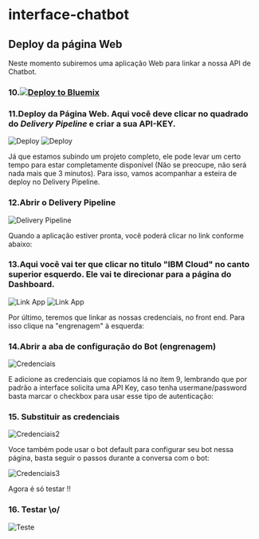 # interface-chatbot

## Deploy da página Web

Neste momento subiremos uma aplicação Web para linkar a nossa API de Chatbot.

### 10.[![Deploy to Bluemix](https://bluemix.net/deploy/button.png)](https://console.bluemix.net/devops/setup/deploy?repository=https://github.com/ibm-developer-br/interface-chatbot)

### 11.Deploy da Página Web. Aqui você deve clicar no quadrado do *Delivery Pipeline* e criar a sua API-KEY.
![Deploy](https://github.com/ibm-developer-br/interface-chatbot/raw/master/print/tutorial-chatbot-15.02.jpeg)
![Deploy](https://github.com/ibm-developer-br/interface-chatbot/raw/master/print/tutorial-chatbot-15.03.jpeg)

Já que estamos subindo um projeto completo, ele pode levar um certo tempo para estar completamente disponível (Não se preocupe, não será nada mais que 3 minutos). Para isso, vamos acompanhar a esteira de deploy no Delivery Pipeline.

### 12.Abrir o Delivery Pipeline
![Delivery Pipeline](https://github.com/ibm-developer-br/interface-chatbot/raw/master/print/tutorial-chatbot-16.png)

Quando a aplicação estiver pronta, você poderá clicar no link conforme abaixo:

### 13.Aqui você vai ter que clicar no titulo "IBM Cloud" no canto superior esquerdo. Ele vai te direcionar para a página do Dashboard.
![Link App](https://github.com/ibm-developer-br/interface-chatbot/raw/master/print/tutorial-chatbot-17.02.jpeg)
![Link App](https://github.com/ibm-developer-br/interface-chatbot/raw/master/print/tutorial-chatbot-17.03.jpeg)

Por último, teremos que linkar as nossas credenciais, no front end. Para isso clique na "engrenagem" à esquerda:

### 14.Abrir a aba de configuração do Bot (engrenagem)
![Credenciais](https://github.com/ibm-developer-br/interface-chatbot/raw/master/print/tutorial-chatbot-19.png)

E adicione as credenciais que copiamos lá no ítem 9, lembrando que por padrão a interface solicita uma API Key, caso tenha usermane/password basta marcar o checkbox para usar esse tipo de autenticação:

### 15. Substituir as credenciais
![Credenciais2](https://github.com/ibm-developer-br/interface-chatbot/raw/master/print/tutorial-chatbot-18.png)

Voce também pode usar o bot default para configurar seu bot nessa página, basta seguir o passos durante a conversa com o bot:

![Credenciais3](https://github.com/ibm-developer-br/interface-chatbot/raw/master/print/tutorial-chatbot-20.png)


Agora é só testar !!

### 16. Testar \o/
![Teste](https://github.com/ibm-developer-br/interface-chatbot/raw/master/print/tutorial-chatbot-21.png)
